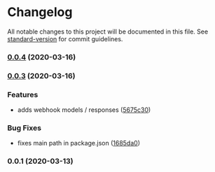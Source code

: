 # Changelog

All notable changes to this project will be documented in this file. See [standard-version](https://github.com/conventional-changelog/standard-version) for commit guidelines.

### [0.0.4](https://github.com/Enngage/kontent-webhook-helper/compare/v0.0.3...v0.0.4) (2020-03-16)

### [0.0.3](https://github.com/Enngage/kontent-webhook-helper/compare/v0.0.2...v0.0.3) (2020-03-16)


### Features

* adds webhook models / responses ([5675c30](https://github.com/Enngage/kontent-webhook-helper/commit/5675c300a9b39642c7d9d88dc9f06a2bfd58ffa7))


### Bug Fixes

* fixes main path in package.json ([1685da0](https://github.com/Enngage/kontent-webhook-helper/commit/1685da056cb01a35f16b0faf4b6958d05ccb078d))

### 0.0.1 (2020-03-13)
